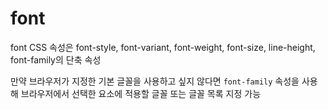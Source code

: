 # font

font CSS 속성은 font-style, font-variant, font-weight, font-size, line-height, font-family의 단축 속성

만약 브라우저가 지정한 기본 글꼴을 사용하고 싶지 않다면 `font-family` 속성을 사용해 브라우저에서 선택한 요소에 적용할 글꼴 또는 글꼴 목록 지정 가능
